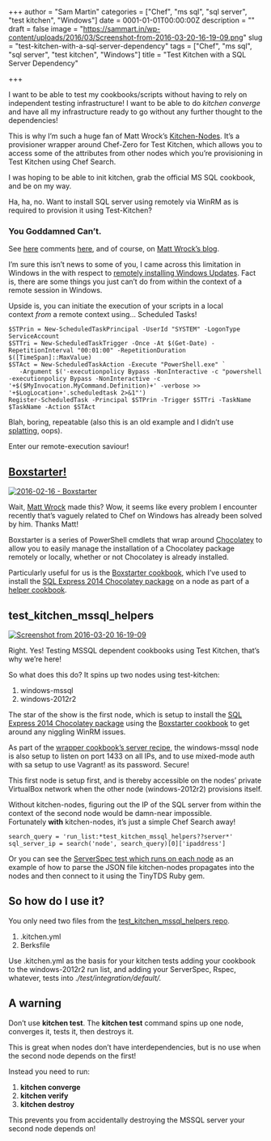 +++
author = "Sam Martin"
categories = ["Chef", "ms sql", "sql server", "test kitchen", "Windows"]
date = 0001-01-01T00:00:00Z
description = ""
draft = false
image = "https://sammart.in/wp-content/uploads/2016/03/Screenshot-from-2016-03-20-16-19-09.png"
slug = "test-kitchen-with-a-sql-server-dependency"
tags = ["Chef", "ms sql", "sql server", "test kitchen", "Windows"]
title = "Test Kitchen with a SQL Server Dependency"

+++

I want to be able to test my cookbooks/scripts without having to rely on independent testing infrastructure! I want to be able to do *kitchen converge* and have all my infrastructure ready to go without any further thought to the dependencies!

This is why I’m such a huge fan of Matt Wrock’s [Kitchen-Nodes](https://github.com/mwrock/kitchen-nodes). It’s a provisioner wrapper around Chef-Zero for Test Kitchen, which allows you to access some of the attributes from other nodes which you’re provisioning in Test Kitchen using Chef Search.

I was hoping to be able to init kitchen, grab the official MS SQL cookbook, and be on my way.

Ha, ha, no. Want to install SQL server using remotely via WinRM as is required to provision it using Test-Kitchen?

### You Goddamned Can’t.

See [here](http://stackoverflow.com/questions/26523301/powershell-remoting-executing-sql-server-installation-msi-fails) comments [here](https://learn.chef.io/manage-a-web-app/windows/configure-sql-server/), and of course, on [Matt Wrock’s blog](http://www.hurryupandwait.io/blog/safely-running-windows-automation-operations-that-typically-fail-over-winrm-or-powershell-remoting).

I’m sure this isn’t news to some of you, I came across this limitation in Windows in the with respect to [remotely installing Windows Updates](http://serverfault.com/questions/336705/issues-with-patching-servers-remotely-using-winrm-and-microsoft-update-session). Fact is, there are some things you just can’t do from within the context of a remote session in Windows.

Upside is, you can initiate the execution of your scripts in a local context *from* a remote context using… Scheduled Tasks!
```
$STPrin = New-ScheduledTaskPrincipal -UserId "SYSTEM" -LogonType ServiceAccount 
$STTri = New-ScheduledTaskTrigger -Once -At $(Get-Date) -RepetitionInterval "00:01:00" -RepetitionDuration $([TimeSpan]::MaxValue) 
$STAct = New-ScheduledTaskAction -Execute "PowerShell.exe" ` 
   -Argument $('-executionpolicy Bypass -NonInteractive -c "powershell -executionpolicy Bypass -NonInteractive -c '+$($MyInvocation.MyCommand.Definition)+' -verbose >> '+$LogLocation+'.scheduledtask 2>&1"') 
Register-ScheduledTask -Principal $STPrin -Trigger $STTri -TaskName $TaskName -Action $STAct
```
Blah, boring, repeatable (also this is an old example and I didn’t use [splatting](https://technet.microsoft.com/en-us/magazine/gg675931.aspx), oops).

Enter our remote-execution saviour!


## [Boxstarter!](http://boxstarter.org/)

[![2016-02-16 - Boxstarter](/wp-content/uploads/2016/02/2016-02-16-Boxstarter-1024x377.png)](/wp-content/uploads/2016/02/2016-02-16-Boxstarter.png)

Wait, [Matt Wrock](http://hurryupandwait.io) made this? Wow, it seems like every problem I encounter recently that’s vaguely related to Chef on Windows has already been solved by him. Thanks Matt!

Boxstarter is a series of PowerShell cmdlets that wrap around [Chocolatey](https://chocolatey.org/) to allow you to easily manage the installation of a Chocolatey package remotely or locally, whether or not Chocolatey is already installed.

Particularly useful for us is the [Boxstarter cookbook](https://github.com/mwrock/boxstarter-cookbook), which I’ve used to install the [SQL Express 2014 Chocolatey package](https://chocolatey.org/packages/MsSqlServerManagementStudio2014Express) on a node as part of a [helper cookbook](https://github.com/Sam-Martin/test_kitchen_mssql_helpers).


## test\_kitchen\_mssql\_helpers

[![Screenshot from 2016-03-20 16-19-09](/wp-content/uploads/2016/03/Screenshot-from-2016-03-20-16-19-09.png)](/wp-content/uploads/2016/03/Screenshot-from-2016-03-20-16-19-09.png)

Right. Yes! Testing MSSQL dependent cookbooks using Test Kitchen, that’s why we’re here!

So what does this do? It spins up two nodes using test-kitchen:

1. windows-mssql
2. windows-2012r2

The star of the show is the first node, which is setup to install the [SQL Express 2014 Chocolatey package](https://chocolatey.org/packages/MsSqlServerManagementStudio2014Express) using the [Boxstarter cookbook](https://github.com/mwrock/boxstarter-cookbook) to get around any niggling WinRM issues.

As part of the [wrapper cookbook’s server recipe](https://github.com/Sam-Martin/test_kitchen_mssql_helpers/blob/master/recipes/server.rb), the windows-mssql node is also setup to listen on port 1433 on all IPs, and to use mixed-mode auth with sa setup to use Vagrant! as its password. Secure!

This first node is setup first, and is thereby accessible on the nodes’ private VirtualBox network when the other node (windows-2012r2) provisions itself.

Without kitchen-nodes, figuring out the IP of the SQL server from within the context of the second node would be damn-near impossible. Fortunately **with** kitchen-nodes, it’s just a simple Chef Search away!
```
search_query = 'run_list:*test_kitchen_mssql_helpers??server*' sql_server_ip = search('node', search_query)[0]['ipaddress']
```
Or you can see the [ServerSpec test which runs on each node](https://github.com/Sam-Martin/test_kitchen_mssql_template/blob/master/test/integration/default/serverspec/default_spec.rb) as an example of how to parse the JSON file kitchen-nodes propagates into the nodes and then connect to it using the TinyTDS Ruby gem.


## So how do I use it?

You only need two files from the [test_kitchen_mssql_helpers repo](https://github.com/Sam-Martin/test_kitchen_mssql_helpers).

1. .kitchen.yml
2. Berksfile

Use .kitchen.yml as the basis for your kitchen tests adding your cookbook to the windows-2012r2 run list, and adding your ServerSpec, Rspec, whatever, tests into .*/test/integration/default/<insert-test-framework-name-here>.*


## A warning

Don’t use **kitchen test**. The **kitchen test** command spins up one node, converges it, tests it, then destroys it.

This is great when nodes don’t have interdependencies, but is no use when the second node depends on the first!

Instead you need to run:

1. **kitchen converge**
2. **kitchen verify**
3. **kitchen destroy**

This prevents you from accidentally destroying the MSSQL server your second node depends on!

